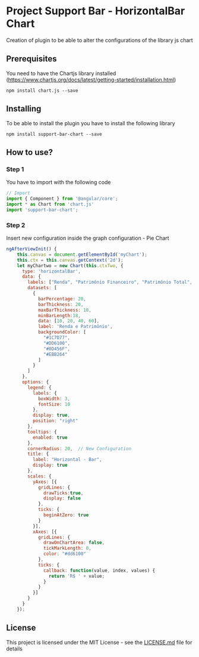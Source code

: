 # Project Support Bar - HorizontalBar Chart

Creation of plugin to be able to alter the configurations of the library js chart

## Prerequisites

You need to have the Chartjs library installed (https://www.chartjs.org/docs/latest/getting-started/installation.html)

```shell
npm install chart.js --save
```

## Installing

To be able to install the plugin you have to install the following library

```shell
npm install support-bar-chart --save
```

## How to use?

### Step 1
You have to import with the following code

```javascript
// Import
import { Component } from '@angular/core';
import * as Chart from 'chart.js'
import 'support-bar-chart';
```
### Step 2

Insert new configuration inside the graph configuration - Pie Chart

```javascript
ngAfterViewInit() {
    this.canvas = document.getElementById('myChart');
    this.ctx = this.canvas.getContext('2d');
    let myChartwo = new Chart(this.ctxTwo, {
      type: 'horizontalBar',
      data: {
        labels: ["Renda", "Patrimônio Financeiro", "Patrimônio Total", "Operacão alertada"],
        datasets: [
          { 
            barPercentage: 20,
            barThickness: 20,
            maxBarThickness: 18,
            minBarLength:18,
            data: [10, 20, 40, 60],
            label: 'Renda e Patrimônio',
            backgroundColor: [
              "#1C7D77",
              "#DD6100",
              "#0D456F",
              "#EBB264"
            ]
          }
        ]
      },
      options: {
        legend: {
          labels: {
            boxWidth: 3,
            fontSize: 10
          },
          display: true,
          position: "right"
        },
        tooltips: {
          enabled: true
        },
        cornerRadius: 20,  // New Configuration
        title: {
          label: "Horizontal - Bar",
          display: true
        },
        scales: {
          yAxes: [{
            gridLines: {
              drawTicks:true,
              display: false 
            },
            ticks: {
              beginAtZero: true
            }
          }],
          xAxes: [{
            gridLines: {
              drawOnChartArea: false,
              tickMarkLength: 0,
              color: "#dd6100"
            },
            ticks: {
              callback: function(value, index, values) {
                return 'R$ ' + value;
              }
            }
          }]
        }
      }
    });

```

## License

This project is licensed under the MIT License - see the [LICENSE.md](LICENSE.md) file for details


